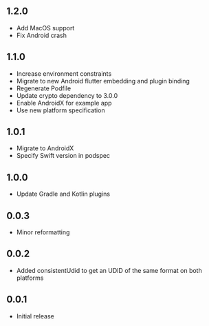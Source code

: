 ## 1.2.0

* Add MacOS support
* Fix Android crash

## 1.1.0

* Increase environment constraints
* Migrate to new Android flutter embedding and plugin binding
* Regenerate Podfile
* Update crypto dependency to 3.0.0
* Enable AndroidX for example app
* Use new platform specification

## 1.0.1

* Migrate to AndroidX
* Specify Swift version in podspec

## 1.0.0

* Update Gradle and Kotlin plugins

## 0.0.3

* Minor reformatting

## 0.0.2

* Added consistentUdid to get an UDID of the same format on both platforms

## 0.0.1

* Initial release
